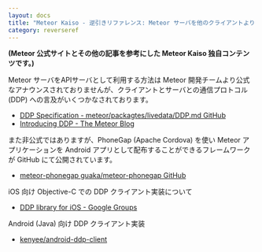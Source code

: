 ```yaml
---
layout: docs
title: "Meteor Kaiso - 逆引きリファレンス: Meteor サーバを他のクライアントより API サーバとして利用する方法"
category: reverseref
---
```


**(Meteor 公式サイトとその他の記事を参考にした Meteor Kaiso 独自コンテンツです。)**

Meteor サーバをAPIサーバとして利用する方法は Meteor 開発チームより公式なアナウンスされておりませんが、クライアントとサーバとの通信プロトコル (DDP) への言及がいくつかなされております。

* [DDP Specification - meteor/packagtes/livedata/DDP.md GitHub](https://github.com/meteor/meteor/blob/master/packages/livedata/DDP.md)
* [Introducing DDP - The Meteor Blog](http://meteor.com/blog/2012/03/21/introducing-ddp)

また非公式ではありますが、PhoneGap (Apache Cordova) を使い Meteor アプリケーションを Android アプリとして配布することができるフレームワークが GitHub にて公開されています。

* [meteor-phonegap guaka/meteor-phonegap GitHub](https://github.com/guaka/meteor-phonegap)

iOS 向け Objective-C での DDP クライアント実装について

* [DDP library for iOS - Google Groups](https://groups.google.com/forum/#!topic/meteor-core/q8Ylsxe-GZU)

Android (Java) 向け DDP クライアント実装

* [kenyee/android-ddp-client](https://github.com/kenyee/android-ddp-client)

